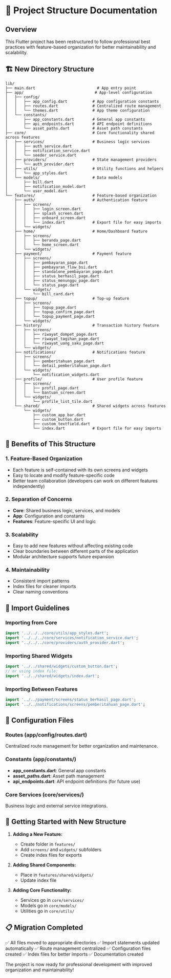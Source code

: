 # 📁 Project Structure Documentation

## Overview
This Flutter project has been restructured to follow professional best practices with feature-based organization for better maintainability and scalability.

## 🏗️ New Directory Structure

```
lib/
├── main.dart                           # App entry point
├── app/                               # App-level configuration
│   ├── config/
│   │   ├── app_config.dart           # App configuration constants
│   │   ├── routes.dart               # Centralized route management
│   │   └── themes.dart               # App theme configuration
│   └── constants/
│       ├── app_constants.dart        # General app constants
│       ├── api_endpoints.dart        # API endpoint definitions
│       └── asset_paths.dart          # Asset path constants
├── core/                             # Core functionality shared across features
│   ├── services/                     # Business logic services
│   │   ├── auth_service.dart
│   │   ├── notification_service.dart
│   │   └── seeder_service.dart
│   ├── providers/                    # State management providers
│   │   └── auth_provider.dart
│   ├── utils/                        # Utility functions and helpers
│   │   └── app_styles.dart
│   └── models/                       # Data models
│       ├── bill.dart
│       ├── notification_model.dart
│       └── user_model.dart
└── features/                         # Feature-based organization
    ├── auth/                         # Authentication feature
    │   ├── screens/
    │   │   ├── login_screen.dart
    │   │   ├── splash_screen.dart
    │   │   ├── onboard_screen.dart
    │   │   └── index.dart            # Export file for easy imports
    │   └── widgets/
    ├── home/                         # Home/Dashboard feature
    │   ├── screens/
    │   │   ├── beranda_page.dart
    │   │   └── home_screen.dart
    │   └── widgets/
    ├── payment/                      # Payment feature
    │   ├── screens/
    │   │   ├── pembayaran_page.dart
    │   │   ├── pembayaran_flow_bsi.dart
    │   │   ├── standalone_pembayaran_page.dart
    │   │   ├── status_berhasil_page.dart
    │   │   ├── status_menunggu_page.dart
    │   │   └── status_page.dart
    │   └── widgets/
    │       └── bill_card.dart
    ├── topup/                        # Top-up feature
    │   ├── screens/
    │   │   ├── topup_page.dart
    │   │   ├── topup_confirm_page.dart
    │   │   └── topup_payment_page.dart
    │   └── widgets/
    ├── history/                      # Transaction history feature
    │   ├── screens/
    │   │   ├── riwayat_dompet_page.dart
    │   │   ├── riwayat_tagihan_page.dart
    │   │   └── riwayat_uang_saku_page.dart
    │   └── widgets/
    ├── notifications/                # Notifications feature
    │   ├── screens/
    │   │   ├── pemberitahuan_page.dart
    │   │   └── detail_pemberitahuan_page.dart
    │   └── widgets/
    │       └── notification_widgets.dart
    ├── profile/                      # User profile feature
    │   ├── screens/
    │   │   ├── profil_page.dart
    │   │   └── bantuan_screen.dart
    │   └── widgets/
    │       └── profile_list_tile.dart
    └── shared/                       # Shared widgets across features
        └── widgets/
            ├── custom_app_bar.dart
            ├── custom_button.dart
            ├── custom_textfield.dart
            └── index.dart            # Export file for easy imports
```

## 🎯 Benefits of This Structure

### 1. **Feature-Based Organization**
- Each feature is self-contained with its own screens and widgets
- Easy to locate and modify feature-specific code
- Better team collaboration (developers can work on different features independently)

### 2. **Separation of Concerns**
- **Core**: Shared business logic, services, and models
- **App**: Configuration and constants
- **Features**: Feature-specific UI and logic

### 3. **Scalability**
- Easy to add new features without affecting existing code
- Clear boundaries between different parts of the application
- Modular architecture supports future expansion

### 4. **Maintainability**
- Consistent import patterns
- Index files for cleaner imports
- Clear naming conventions

## 📝 Import Guidelines

### Importing from Core
```dart
import '../../../core/utils/app_styles.dart';
import '../../../core/services/notification_service.dart';
import '../../../core/providers/auth_provider.dart';
```

### Importing Shared Widgets
```dart
import '../../shared/widgets/custom_button.dart';
// or using index file:
import '../../shared/widgets/index.dart';
```

### Importing Between Features
```dart
import '../../payment/screens/status_berhasil_page.dart';
import '../../notifications/screens/pemberitahuan_page.dart';
```

## 🔧 Configuration Files

### Routes (app/config/routes.dart)
Centralized route management for better organization and maintenance.

### Constants (app/constants/)
- **app_constants.dart**: General app constants
- **asset_paths.dart**: Asset path management
- **api_endpoints.dart**: API endpoint definitions (for future use)

### Core Services (core/services/)
Business logic and external service integrations.

## 🚀 Getting Started with New Structure

1. **Adding a New Feature:**
   - Create folder in `features/`
   - Add `screens/` and `widgets/` subfolders
   - Create index files for exports

2. **Adding Shared Components:**
   - Place in `features/shared/widgets/`
   - Update index file

3. **Adding Core Functionality:**
   - Services go in `core/services/`
   - Models go in `core/models/`
   - Utilities go in `core/utils/`

## 📋 Migration Completed

✅ All files moved to appropriate directories
✅ Import statements updated automatically
✅ Route management centralized
✅ Configuration files created
✅ Index files for better imports
✅ Documentation created

The project is now ready for professional development with improved organization and maintainability!
